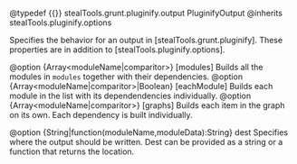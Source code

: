 @typedef {{}} stealTools.grunt.pluginify.output PluginifyOutput
@inherits stealTools.pluginify.options

Specifies the behavior for an output in [stealTools.grunt.pluginify]. These properties are in
addition to [stealTools.pluginify.options].

@option {Array<moduleName|comparitor>} [modules] Builds all the modules in `modules` together with their dependencies.
@option {Array<moduleName|comparitor>|Boolean} [eachModule] Builds each module in the list 
with its dependendencies individually.
@option {Array<moduleName|comparitor>} [graphs] Builds each item in the graph on its own. Each dependency is 
built individually.

@option {String|function(moduleName,moduleData):String} dest Specifies where the 
output should be written.  Dest can be provided as a string or a function that returns the
location.
